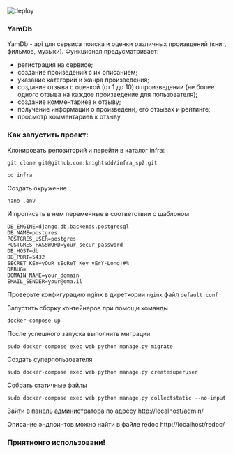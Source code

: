 ![deploy](https://github.com/knightsdd/yamdb_final/actions/workflows/yamdb_workflow.yml/badge.svg)

### YamDb
YamDb - api для сервиса поиска и оценки различных произвдений (книг, фильмов, музыки). 
Функционал предусматривает:
- регистрация на сервисе;
- создание произедений с их описанием;
- указание категории и жанра произведения;
- создание отзыва с оценкой (от 1 до 10) о произведении (не более одного отзыва на каждое произведение для пользователя);
- создание комментариев к отзыву;
- получение информации о произведени, его отзывах и рейтинге;
- просмотр комментариев к отзыву.

### Как запустить проект:

Клонировать репозиторий и перейти в каталог infra:

```
git clone git@github.com:knightsdd/infra_sp2.git
```

```
cd infra
```

Cоздать окружение

```
nano .env
```
И прописать в нем переменные в соответствии с шаблоном
```
DB_ENGINE=django.db.backends.postgresql
DB_NAME=postgres
POSTGRES_USER=postgres
POSTGRES_PASSWORD=your_secur_password
DB_HOST=db
DB_PORT=5432
SECRET_KEY=yOuR_sEcReT_Key_vErY-Long!#%
DEBUG=
DOMAIN_NAME=your_domain
EMAIL_SENDER=your@ema.il
```

Проверьте конфигурацию nginx в диреткории `nginx` файл `default.conf`

Запустить сборку контейнеров при помощи команды

```
docker-compose up
```

После успешного запуска выполнить миграции

```
sudo docker-compose exec web python manage.py migrate
```

Создать суперпользователя

```
sudo docker-compose exec web python manage.py createsuperuser
```

Собрать статичные файлы

```
sudo docker-compose exec web python manage.py collectstatic --no-input
```

Зайти в панель администратора по адресу http://localhost/admin/

Описание эндпоинтов можно найти в файле redoc http://localhost/redoc/

### Приятнонго использовани!

